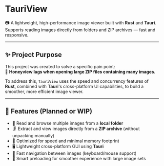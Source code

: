 # TauriView

📷 A lightweight, high-performance image viewer built with **Rust** and **Tauri**.  
Supports reading images directly from folders and ZIP archives — fast and responsive.

---

## ✨ Project Purpose

This project was created to solve a specific pain point:  
🧨 **Honeyview lags when opening large ZIP files containing many images.**

To address this, `TauriView` uses the speed and concurrency features of **Rust**, combined with **Tauri**'s cross-platform UI capabilities, to build a smoother, more efficient image viewer.

---

## 🔧 Features (Planned or WIP)

- 📂 Read and browse multiple images from a **local folder**
- 🗜️ Extract and view images directly from a **ZIP archive** (without unpacking manually)
- 🚀 Optimized for speed and minimal memory footprint
- 🖥️ Lightweight cross-platform GUI using **Tauri**
- 🔄 Fast navigation between images (keyboard/mouse support)
- 🧠 Smart preloading for smoother experience with large image sets